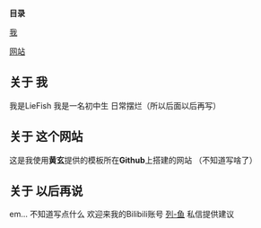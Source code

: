 **目录**

[我](#1)

[网站](#2)




<p id = "1"></p>

## 关于 我

我是LieFish
我是一名初中生
日常摆烂（所以后面以后再写）



<p id = "2"></p>

## 关于 这个网站

这是我使用**黄玄**提供的模板所在**Github**上搭建的网站
（不知道写啥了）

## 关于 以后再说

em...
不知道写点什么
欢迎来我的Bilibili账号 [列-鱼](https://space.bilibili.com/1388351643?spm_id_from=333.337.0.0) 私信提供建议 
